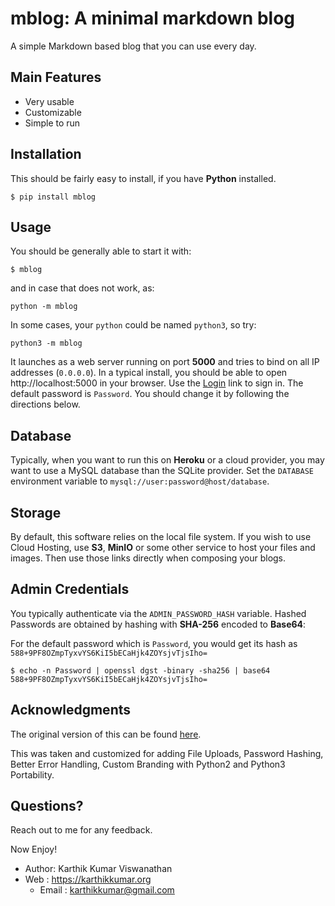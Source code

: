 # mblog: A minimal markdown blog

A simple Markdown based blog that you can use every day.

## Main Features

- Very usable
- Customizable
- Simple to run

## Installation

This should be fairly easy to install, if you have **Python**
installed.

```shell
$ pip install mblog
```
## Usage

You should be generally able to start it with:

```shell
$ mblog
```

and in case that does not work, as:

```shell
python -m mblog
```

In some cases, your `python` could be named `python3`, so try:

```shell
python3 -m mblog
```

It launches as a web server running on port **5000** and tries to bind on all IP addresses (`0.0.0.0`).
In a typical install, you should be able to open http://localhost:5000 in your browser. Use the [Login](/login)
link to sign in. The default password is `Password`. You should change it by following the directions
below.

## Database

Typically, when you want to run this on **Heroku** or a cloud provider, you may
want to use a MySQL database than the SQLite provider. Set the `DATABASE` environment
variable to `mysql://user:password@host/database`.

## Storage

By default, this software relies on the local file system. If you wish to use Cloud Hosting,
use **S3**, **MinIO** or some other service to host your files and images. Then use those
links directly when composing your blogs.

## Admin Credentials

You typically authenticate via the `ADMIN_PASSWORD_HASH` variable. Hashed Passwords
are obtained by hashing with **SHA-256** encoded to **Base64**:

For the default password which is `Password`, you would get its hash
as `588+9PF8OZmpTyxvYS6KiI5bECaHjk4ZOYsjvTjsIho=`

```shell
$ echo -n Password | openssl dgst -binary -sha256 | base64
588+9PF8OZmpTyxvYS6KiI5bECaHjk4ZOYsjvTjsIho=
```

## Acknowledgments

The original version of this can be found [here](<https://github.com/coleifer/peewee>).

This was taken and customized for adding File Uploads, Password Hashing, Better
Error Handling, Custom Branding with Python2 and Python3 Portability.

## Questions?

Reach out to me for any feedback.

Now Enjoy!

* Author: Karthik Kumar Viswanathan
* Web   : https://karthikkumar.org
  * Email : karthikkumar@gmail.com
